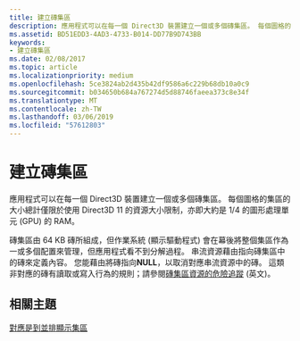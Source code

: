 ```yaml
---
title: 建立磚集區
description: 應用程式可以在每一個 Direct3D 裝置建立一個或多個磚集區。 每個圖格的集區的大小總計僅限於使用 Direct3D 11 的資源大小限制，亦即大約是 1/4 的圖形處理單元 (GPU) 的 RAM。
ms.assetid: BD51EDD3-4AD3-4733-B014-DD77B9D743BB
keywords:
- 建立磚集區
ms.date: 02/08/2017
ms.topic: article
ms.localizationpriority: medium
ms.openlocfilehash: 5ce3824ab2d435b42df9586a6c229b68db10a0c9
ms.sourcegitcommit: b034650b684a767274d5d88746faeea373c8e34f
ms.translationtype: MT
ms.contentlocale: zh-TW
ms.lasthandoff: 03/06/2019
ms.locfileid: "57612803"
---
```

# <a name="tile-pool-creation"></a>建立磚集區


應用程式可以在每一個 Direct3D 裝置建立一個或多個磚集區。 每個圖格的集區的大小總計僅限於使用 Direct3D 11 的資源大小限制，亦即大約是 1/4 的圖形處理單元 (GPU) 的 RAM。

磚集區由 64 KB 磚所組成，但作業系統 (顯示驅動程式) 會在幕後將整個集區作為一或多個配置來管理，但應用程式看不到分解過程。 串流資源藉由指向磚集區中的磚來定義內容。 您能藉由將磚指向**NULL**，以取消對應串流資源中的磚。 這類非對應的磚有讀取或寫入行為的規則；請參閱[磚集區資源的危險追蹤](hazard-tracking-versus-tile-pool-resources.md) (英文)。

## <a name="span-idrelated-topicsspanrelated-topics"></a><span id="related-topics"></span>相關主題


[對應是到並排顯示集區](mappings-are-into-a-tile-pool.md)

 

 




